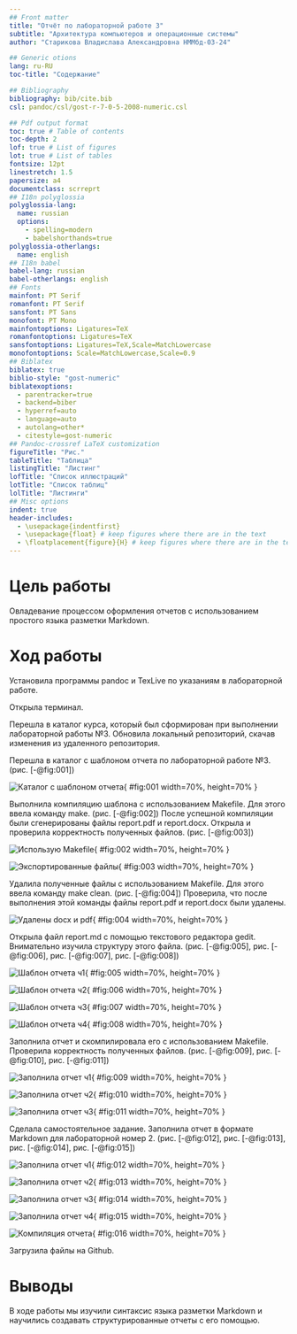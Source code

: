 ```yaml
---
## Front matter
title: "Отчёт по лабораторной работе 3"
subtitle: "Архитектура компьютеров и операционные системы"
author: "Старикова Владислава Александровна НММбд-03-24"

## Generic otions
lang: ru-RU
toc-title: "Содержание"

## Bibliography
bibliography: bib/cite.bib
csl: pandoc/csl/gost-r-7-0-5-2008-numeric.csl

## Pdf output format
toc: true # Table of contents
toc-depth: 2
lof: true # List of figures
lot: true # List of tables
fontsize: 12pt
linestretch: 1.5
papersize: a4
documentclass: scrreprt
## I18n polyglossia
polyglossia-lang:
  name: russian
  options:
	- spelling=modern
	- babelshorthands=true
polyglossia-otherlangs:
  name: english
## I18n babel
babel-lang: russian
babel-otherlangs: english
## Fonts
mainfont: PT Serif
romanfont: PT Serif
sansfont: PT Sans
monofont: PT Mono
mainfontoptions: Ligatures=TeX
romanfontoptions: Ligatures=TeX
sansfontoptions: Ligatures=TeX,Scale=MatchLowercase
monofontoptions: Scale=MatchLowercase,Scale=0.9
## Biblatex
biblatex: true
biblio-style: "gost-numeric"
biblatexoptions:
  - parentracker=true
  - backend=biber
  - hyperref=auto
  - language=auto
  - autolang=other*
  - citestyle=gost-numeric
## Pandoc-crossref LaTeX customization
figureTitle: "Рис."
tableTitle: "Таблица"
listingTitle: "Листинг"
lofTitle: "Список иллюстраций"
lotTitle: "Список таблиц"
lolTitle: "Листинги"
## Misc options
indent: true
header-includes:
  - \usepackage{indentfirst}
  - \usepackage{float} # keep figures where there are in the text
  - \floatplacement{figure}{H} # keep figures where there are in the text
---
```


# Цель работы

Овладевание процессом оформления отчетов с использованием простого языка разметки Markdown.

# Ход работы

Установила программы pandoc и TexLive по указаниям в лабораторной работе. 

Открыла терминал.

Перешла в каталог курса, который был сформирован при выполнении лабораторной работы №3. Обновила локальный репозиторий, скачав изменения из удаленного репозитория.

Перешла в каталог с шаблоном отчета по лабораторной работе №3. (рис. [-@fig:001])

![Каталог с шаблоном отчета](image/01.png){ #fig:001 width=70%, height=70% }

Выполнила компиляцию шаблона с использованием Makefile. 
Для этого ввела команду make. (рис. [-@fig:002])
После успешной компиляции были сгенерированы файлы report.pdf и report.docx. 
Открыла и проверила корректность полученных файлов. (рис. [-@fig:003])

![Использую Makefile](image/02.png){ #fig:002 width=70%, height=70% }

![Экспортированные файлы](image/03.png){ #fig:003 width=70%, height=70% }

Удалила полученные файлы с использованием Makefile. 
Для этого ввела команду make clean. (рис. [-@fig:004])
Проверила, что после выполнения этой команды файлы report.pdf и report.docx были удалены.

![Удалены docx и pdf](image/04.png){ #fig:004 width=70%, height=70% }

Открыла файл report.md с помощью текстового редактора gedit. 
Внимательно изучила структуру этого файла. 
(рис. [-@fig:005], рис. [-@fig:006], рис. [-@fig:007], рис. [-@fig:008])

![Шаблон отчета ч1](image/05.png){ #fig:005 width=70%, height=70% }

![Шаблон отчета ч2](image/06.png){ #fig:006 width=70%, height=70% }

![Шаблон отчета ч3](image/07.png){ #fig:007 width=70%, height=70% }

![Шаблон отчета ч4](image/08.png){ #fig:008 width=70%, height=70% }

Заполнила отчет и скомпилировала его с использованием Makefile. 
Проверила корректность полученных файлов. 
(рис. [-@fig:009], рис. [-@fig:010], рис. [-@fig:011])

![Заполнила отчет ч1](image/09.png){ #fig:009 width=70%, height=70% }

![Заполнила отчет ч2](image/10.png){ #fig:010 width=70%, height=70% }

![Заполнила отчет ч3](image/11.png){ #fig:011 width=70%, height=70% }

Сделала самостоятельное задание.
Заполнила отчет в формате Markdown для лабораторной номер 2.
(рис. [-@fig:012], рис. [-@fig:013], рис. [-@fig:014], рис. [-@fig:015])

![Заполнила отчет ч1](image/12.png){ #fig:012 width=70%, height=70% }

![Заполнила отчет ч2](image/13.png){ #fig:013 width=70%, height=70% }

![Заполнила отчет ч3](image/14.png){ #fig:014 width=70%, height=70% }

![Заполнила отчет ч4](image/15.png){ #fig:015 width=70%, height=70% }

![Компиляция отчета](image/16.png){ #fig:016 width=70%, height=70% }

Загрузила файлы на Github.


# Выводы

В ходе работы мы изучили синтаксис языка разметки Markdown и научились создавать структурированные отчеты с его помощью.
